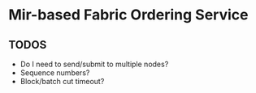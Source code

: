 # Mir-based Fabric Ordering Service

## TODOS

- Do I need to send/submit to multiple nodes?
- Sequence numbers?
- Block/batch cut timeout?